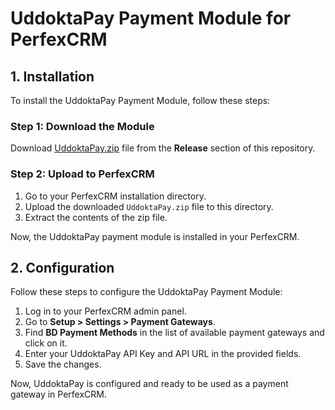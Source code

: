 # UddoktaPay Payment Module for PerfexCRM

## 1. Installation

To install the UddoktaPay Payment Module, follow these steps:

### Step 1: Download the Module

Download [UddoktaPay.zip](https://github.com/uddoktapay/PerfexCRM/releases/download/v1.0.0/UddoktaPay.zip) file from the **Release** section of this repository.

### Step 2: Upload to PerfexCRM

1. Go to your PerfexCRM installation directory.
3. Upload the downloaded `UddoktaPay.zip` file to this directory.
4. Extract the contents of the zip file.

Now, the UddoktaPay payment module is installed in your PerfexCRM.

## 2. Configuration

Follow these steps to configure the UddoktaPay Payment Module:

1. Log in to your PerfexCRM admin panel.
2. Go to **Setup > Settings > Payment Gateways**.
3. Find **BD Payment Methods** in the list of available payment gateways and click on it.
4. Enter your UddoktaPay API Key and API URL in the provided fields.
5. Save the changes.

Now, UddoktaPay is configured and ready to be used as a payment gateway in PerfexCRM.
